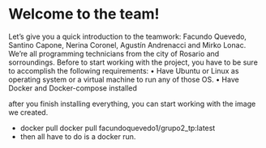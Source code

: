 # Welcome to the team! 
Let’s give you a quick introduction to the teamwork: Facundo Quevedo, Santino Capone, Nerina Coronel, Agustín Andrenacci and Mirko Lonac. We’re all programming technicians from the city of Rosario and sorroundings.
Before to start working with the project, you have to be sure to accomplish the following requirements:
    • Have Ubuntu or Linux as operating system or a virtual machine to run any of those OS.
    • Have Docker and Docker-compose installed

after you finish installing everything, you can start working with the image we created. 
- docker pull docker pull facundoquevedo1/grupo2_tp:latest
- then all have to do is a docker run. 

